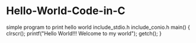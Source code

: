 # Hello-World-Code-in-C
simple program to print hello world
include_stdio.h
include_conio.h
main()
{
  clrscr();
  printf("Hello World!!! Welcome to my world");
  getch();
}
